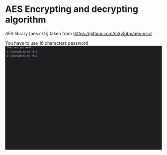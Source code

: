 # AES Encrypting and decrypting algorithm
AES library [aes.c/.h] taken from (https://github.com/m3y54m/aes-in-c)

You have to use 16 characters password
![ Alt text](screen.gif)  [](screen.gif)
<br />
</a>
